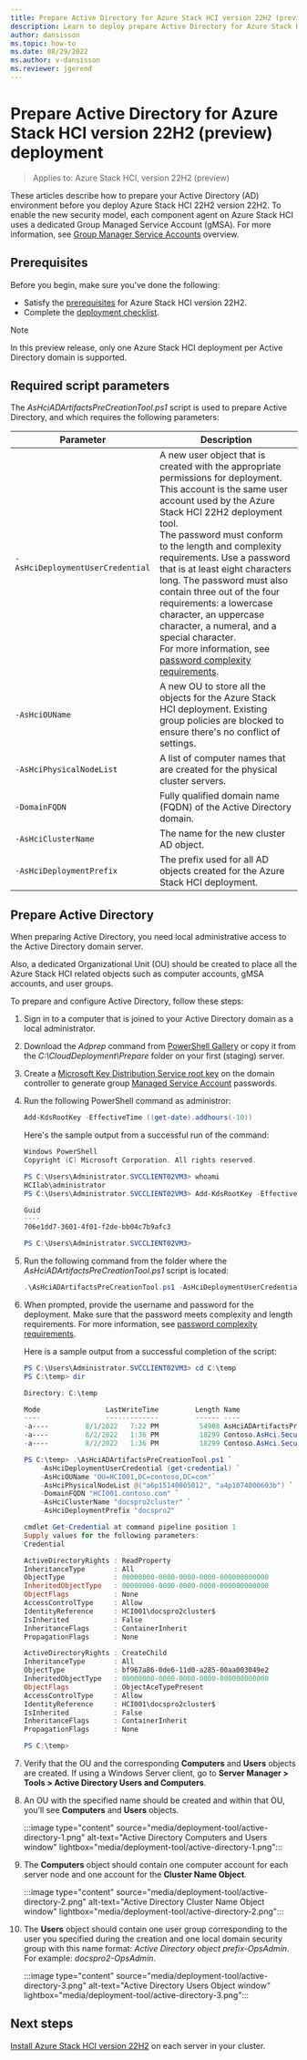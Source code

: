 ```yaml
---
title: Prepare Active Directory for Azure Stack HCI version 22H2 (preview) deployment
description: Learn to deploy prepare Active Directory for Azure Stack HCI version 22H2 (preview)
author: dansisson
ms.topic: how-to
ms.date: 08/29/2022
ms.author: v-dansisson
ms.reviewer: jgerend
---
```


# Prepare Active Directory for Azure Stack HCI version 22H2 (preview) deployment

> Applies to: Azure Stack HCI, version 22H2 (preview)

These articles describe how to prepare your Active Directory (AD) environment  before you deploy Azure Stack HCI 22H2 version 22H2. To enable the new security model, each component agent on Azure Stack HCI uses a dedicated Group Managed Service Account (gMSA). For more information, see [Group Manager Service Accounts](/windows-server/security/group-managed-service-accounts/group-managed-service-accounts-overview) overview.

## Prerequisites

Before you begin, make sure you've done the following:

- Satisfy the [prerequisites](deployment-tool-prerequisites.md)  for Azure Stack HCI version 22H2.
- Complete the [deployment checklist](deployment-tool-checklist.md).

> [!NOTE]
> In this preview release, only one Azure Stack HCI deployment per Active Directory domain is supported.

## Required script parameters

The *AsHciADArtifactsPreCreationTool.ps1* script is used to prepare Active Directory, and which requires the following parameters:

|Parameter|Description|
|--|--|
|`-AsHciDeploymentUserCredential`|A new user object that is created with the appropriate  permissions for deployment. This account is the same user account used by the Azure Stack HCI 22H2 deployment tool.<br>The password must conform to the length and complexity requirements. Use a password that is at least eight characters long. The password must also contain three out of the four requirements: a lowercase character, an uppercase character, a numeral, and  a special character.<br>For more information, see [password complexity requirements](/azure/active-directory-b2c/password-complexity?pivots=b2c-user-flow).|
|`-AsHciOUName`|A new OU to store all the objects for the Azure Stack HCI deployment. Existing group policies are blocked to ensure there's no conflict of settings.|
|`-AsHciPhysicalNodeList`|A list of computer names that are created for the physical cluster servers.|
|`-DomainFQDN`|Fully qualified domain name (FQDN) of the Active Directory domain.|
|`-AsHciClusterName`|The name for the new cluster AD object.|
|`-AsHciDeploymentPrefix`|The prefix used for all AD objects created for the Azure Stack HCI deployment.|

## Prepare Active Directory

When preparing Active Directory, you need local administrative access to the Active Directory domain server.

Also, a dedicated Organizational Unit (OU) should be created to place all the Azure Stack HCI related objects such as computer accounts, gMSA accounts, and user groups.

To prepare and configure Active Directory, follow these steps:

1. Sign in to a computer that is joined to your Active Directory domain as a local administrator.
1. Download the *Adprep* command from [PowerShell Gallery](https://microsoft.sharepoint.com/sites/knowledgecenter/_layouts/15/TopicPagePreview.aspx?topicId=AL_GQSuzYWffyPyTBvhVtw0Ow&topicName=PowerShell%20Gallery&lang=en&ls=Ans_Bing) or copy it from the *C:\CloudDeployment\Prepare* folder on your first (staging) server.
1. Create a [Microsoft Key Distribution Service root key](/windows-server/security/group-managed-service-accounts/create-the-key-distribution-services-kds-root-key) on the domain controller to generate group [Managed Service Account](/windows-server/security/group-managed-service-accounts/group-managed-service-accounts-overview) passwords.

1. Run the following PowerShell command as administror:

    ```powershell
    Add-KdsRootKey -EffectiveTime ((get-date).addhours(-10))
    ```

    Here's the sample output from a successful run of the command:

    ```powershell
    Windows PowerShell
    Copyright (C) Microsoft Corporation. All rights reserved.

    PS C:\Users\Administrator.SVCCLIENT02VM3> whoami
    HCIlab\administrator
    PS C:\Users\Administrator.SVCCLIENT02VM3> Add-KdsRootKey -EffectiveTime ((get-date).addhours(-10))

    Guid
    ----
    706e1dd7-3601-4f01-f2de-bb04c7b9afc3

    PS C:\Users\Administrator.SVCCLIENT02VM3>
    ```

1. Run the following command from the folder where the *AsHciADArtifactsPreCreationTool.ps1* script is located:

    ```powershell
    .\AsHciADArtifactsPreCreationTool.ps1 -AsHciDeploymentUserCredential (get-credential) -AsHciOUName "OU=Hci001,DC=contoso,DC=com" -AsHciPhysicalNodeList @("server1") -DomainFQDN "contoso.com" -AsHciClusterName "cluster_name" -AsHciDeploymentPrefix "Hci001"
    ```

1. When prompted, provide the username and password for the deployment. Make sure that the password meets complexity and length requirements. For more information, see [password complexity requirements](/azure/active-directory-b2c/password-complexity?pivots=b2c-user-flow).

    Here is a sample output from a successful completion of the script:

    ```powershell
    PS C:\Users\Administrator.SVCCLIENT02VM3> cd C:\temp
    PS C:\temp> dir

    Directory: C:\temp

    Mode                LastWriteTime         Length Name
    ----                -------------         ------ ----
    -a----         8/1/2022   7:22 PM          54908 AsHciADArtifactsPreCreationTool.ps1
    -a----         8/2/2022   1:36 PM          18299 Contoso.AsHci.Security.AdArtifactsTool.1.2206.12.nupkg
    -a----         8/2/2022   1:36 PM          18299 Contoso.AsHci.Security.AdArtifactsTool.1.2206.12.zip

    PS C:\temp> .\AsHciADArtifactsPreCreationTool.ps1 `
        -AsHciDeploymentUserCredential (get-credential) `
        -AsHciOUName "OU=HCI001,DC=contoso,DC=com"`
        -AsHciPhysicalNodeList @("a6p15140005012", "a4p1074000603b") `
        -DomainFQDN "HCI001.contoso.com" `
        -AsHciClusterName "docspro2cluster" `
        -AsHciDeploymentPrefix "docspro2"

    cmdlet Get-Credential at command pipeline position 1
    Supply values for the following parameters:
    Credential

    ActiveDirectoryRights : ReadProperty
    InheritanceType       : All
    ObjectType            : 00000000-0000-0000-0000-000000000000
    InheritedObjectType   : 00000000-0000-0000-0000-000000000000
    ObjectFlags           : None
    AccessControlType     : Allow
    IdentityReference     : HCI001\docspro2cluster$
    IsInherited           : False
    InheritanceFlags      : ContainerInherit
    PropagationFlags      : None

    ActiveDirectoryRights : CreateChild
    InheritanceType       : All
    ObjectType            : bf967a86-0de6-11d0-a285-00aa003049e2
    InheritedObjectType   : 00000000-0000-0000-0000-000000000000
    ObjectFlags           : ObjectAceTypePresent
    AccessControlType     : Allow
    IdentityReference     : HCI001\docspro2cluster$
    IsInherited           : False
    InheritanceFlags      : ContainerInherit
    PropagationFlags      : None

    PS C:\temp>
    ```

1. Verify that the OU and the corresponding **Computers** and **Users** objects are created.  If using a Windows Server client, go to **Server Manager > Tools > Active Directory Users and Computers**.

1. An OU with the specified name should be created and within that OU, you’ll see **Computers** and **Users** objects.

    :::image type="content" source="media/deployment-tool/active-directory-1.png" alt-text="Active Directory Computers and Users window" lightbox="media/deployment-tool/active-directory-1.png":::

1. The **Computers** object should contain one computer account for each server node and one account for the **Cluster Name Object**.

    :::image type="content" source="media/deployment-tool/active-directory-2.png" alt-text="Active Directory Cluster Name Object window" lightbox="media/deployment-tool/active-directory-2.png":::

1. The **Users** object should contain one user group corresponding to the user you specified during the creation and one local domain security group with this name format: *Active Directory object prefix-OpsAdmin*. For example: *docspro2-OpsAdmin*.

    :::image type="content" source="media/deployment-tool/active-directory-3.png" alt-text="Active Directory Users Object window" lightbox="media/deployment-tool/active-directory-3.png":::

## Next steps

[Install Azure Stack HCI version 22H2](deployment-tool-install-os.md) on each server in your cluster.